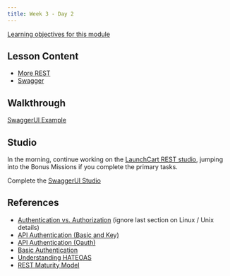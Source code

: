 ```yaml
---
title: Week 3 - Day 2
---
```


[Learning objectives for this module](../../objectives/#day-3-2)

## Lesson Content

- [More REST](https://education.launchcode.org/gis-devops-slides/week3/more-rest.html#1)
- [Swagger](https://education.launchcode.org/gis-devops-slides/week3/day2_swagger.html#1)

## Walkthrough

[SwaggerUI Example](../../walkthroughs/swagger-ui/)

## Studio

In the morning, continue working on the [LaunchCart REST studio](../../studios/launchcart-rest/), jumping into the Bonus Missions if you complete the primary tasks.

Complete the [SwaggerUI Studio](../../studios/swagger-ui/)

## References

- [Authentication vs. Authorization](https://www.cyberciti.biz/faq/authentication-vs-authorization/) (ignore last section on Linux / Unix details)
- [API Authentication (Basic and Key)](https://zapier.com/learn/apis/chapter-4-authentication-part-1/)
- [API Authentication (Oauth)](https://zapier.com/learn/apis/chapter-5-authentication-part-2/)
- [Basic Authentication](https://en.wikipedia.org/wiki/Basic_access_authentication)
- [Understanding HATEOAS](https://spring.io/understanding/HATEOAS)
- [REST Maturity Model](https://martinfowler.com/articles/richardsonMaturityModel.html)